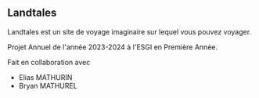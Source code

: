 ## Landtales 

Landtales est un site de voyage imaginaire sur lequel vous pouvez voyager.

Projet Annuel de l'année 2023-2024 à l'ESGI en Première Année.

Fait en collaboration avec 
- Elias MATHURIN
- Bryan MATHUREL
